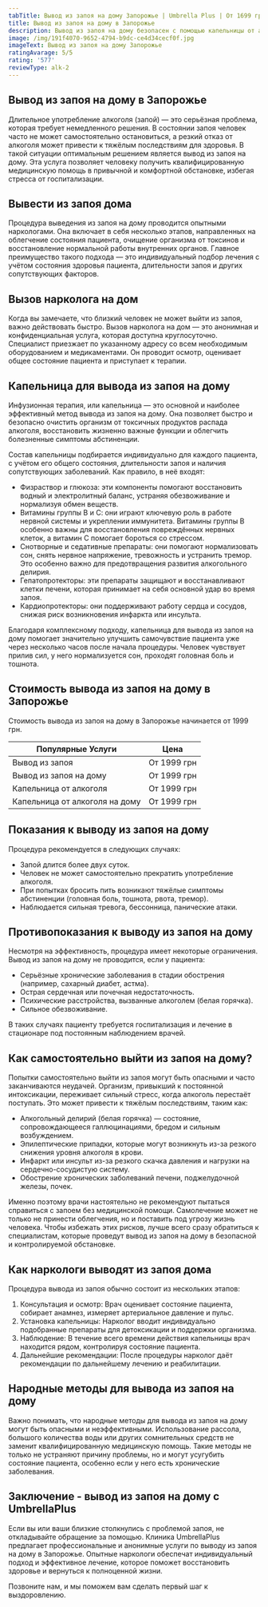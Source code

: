 ```yaml
---
tabTitle: Вывод из запоя на дому Запорожье | Umbrella Plus | От 1699 грн
title: Вывод из запоя на дому в Запорожье
description: Вывод из запоя на дому безопасен с помощью капельницы от алкоголя.
image: /img/191f4070-9652-4794-b9dc-ce4d34cecf0f.jpg
imageText: Вывод из запоя на дому Запорожье
ratingAvarage: 5/5
rating: '577'
reviewType: alk-2
---
```


## Вывод из запоя на дому в Запорожье

Длительное употребление алкоголя (запой) — это серьёзная проблема, которая требует немедленного решения. В состоянии запоя человек часто не может самостоятельно остановиться, а резкий отказ от алкоголя может привести к тяжёлым последствиям для здоровья. В такой ситуации оптимальным решением является вывод из запоя на дому. Эта услуга позволяет человеку получить квалифицированную медицинскую помощь в привычной и комфортной обстановке, избегая стресса от госпитализации.

## Вывести из запоя дома

Процедура выведения из запоя на дому проводится опытными наркологами. Она включает в себя несколько этапов, направленных на облегчение состояния пациента, очищение организма от токсинов и восстановление нормальной работы внутренних органов. Главное преимущество такого подхода — это индивидуальный подбор лечения с учётом состояния здоровья пациента, длительности запоя и других сопутствующих факторов.

## Вызов нарколога на дом

Когда вы замечаете, что близкий человек не может выйти из запоя, важно действовать быстро. Вызов нарколога на дом — это анонимная и конфиденциальная услуга, которая доступна круглосуточно. Специалист приезжает по указанному адресу со всем необходимым оборудованием и медикаментами. Он проводит осмотр, оценивает общее состояние пациента и приступает к терапии.

## Капельница для вывода из запоя на дому

Инфузионная терапия, или капельница — это основной и наиболее эффективный метод вывода из запоя на дому. Она позволяет быстро и безопасно очистить организм от токсичных продуктов распада алкоголя, восстановить жизненно важные функции и облегчить болезненные симптомы абстиненции.

Состав капельницы подбирается индивидуально для каждого пациента, с учётом его общего состояния, длительности запоя и наличия сопутствующих заболеваний. Как правило, в неё входят:

* Физраствор и глюкоза: эти компоненты помогают восстановить водный и электролитный баланс, устраняя обезвоживание и нормализуя обмен веществ.
* Витамины группы В и С: они играют ключевую роль в работе нервной системы и укреплении иммунитета. Витамины группы В особенно важны для восстановления повреждённых нервных клеток, а витамин С помогает бороться со стрессом.
* Снотворные и седативные препараты: они помогают нормализовать сон, снять нервное напряжение, тревожность и устранить тремор. Это особенно важно для предотвращения развития алкогольного делирия.
* Гепатопротекторы: эти препараты защищают и восстанавливают клетки печени, которая принимает на себя основной удар во время запоя.
* Кардиопротекторы: они поддерживают работу сердца и сосудов, снижая риск возникновения инфаркта или инсульта.

Благодаря комплексному подходу, капельница для вывода из запоя на дому помогает значительно улучшить самочувствие пациента уже через несколько часов после начала процедуры. Человек чувствует прилив сил, у него нормализуется сон, проходят головная боль и тошнота.

## Стоимость вывода из запоя на дому в Запорожье

Стоимость вывода из запоя на дому в Запорожье начинается от 1999 грн.

| Популярные Услуги              | Цена        |
| ------------------------------ | ----------- |
| Вывод из запоя                 | От 1999 грн |
| Вывод из запоя на дому         | От 1999 грн |
| Капельница от алкоголя         | От 1999 грн |
| Капельница от алкоголя на дому | От 1999 грн |

## Показания к выводу из запоя на дому

Процедура рекомендуется в следующих случаях:

* Запой длится более двух суток.
* Человек не может самостоятельно прекратить употребление алкоголя.
* При попытках бросить пить возникают тяжёлые симптомы абстиненции (головная боль, тошнота, рвота, тремор).
* Наблюдается сильная тревога, бессонница, панические атаки.

## Противопоказания к выводу из запоя на дому

Несмотря на эффективность, процедура имеет некоторые ограничения. Вывод из запоя на дому не проводится, если у пациента:

* Серьёзные хронические заболевания в стадии обострения (например, сахарный диабет, астма).
* Острая сердечная или почечная недостаточность.
* Психические расстройства, вызванные алкоголем (белая горячка).
* Сильное обезвоживание.

В таких случаях пациенту требуется госпитализация и лечение в стационаре под постоянным наблюдением врачей.

## Как самостоятельно выйти из запоя на дому?

Попытки самостоятельно выйти из запоя могут быть опасными и часто заканчиваются неудачей. Организм, привыкший к постоянной интоксикации, переживает сильный стресс, когда алкоголь перестаёт поступать. Это может привести к тяжёлым последствиям, таким как:

* Алкогольный делирий (белая горячка) — состояние, сопровождающееся галлюцинациями, бредом и сильным возбуждением.
* Эпилептические припадки, которые могут возникнуть из-за резкого снижения уровня алкоголя в крови.
* Инфаркт или инсульт из-за резкого скачка давления и нагрузки на сердечно-сосудистую систему.
* Обострение хронических заболеваний печени, поджелудочной железы, почек.

Именно поэтому врачи настоятельно не рекомендуют пытаться справиться с запоем без медицинской помощи. Самолечение может не только не принести облегчения, но и поставить под угрозу жизнь человека. Чтобы избежать этих рисков, лучше всего сразу обратиться к специалистам, которые проведут вывод из запоя на дому в безопасной и контролируемой обстановке.

## Как наркологи выводят из запоя дома

Процедура вывода из запоя обычно состоит из нескольких этапов:

1. Консультация и осмотр: Врач оценивает состояние пациента, собирает анамнез, измеряет артериальное давление и пульс.
2. Установка капельницы: Нарколог вводит индивидуально подобранные препараты для детоксикации и поддержки организма.
3. Наблюдение: В течение всего времени действия капельницы врач находится рядом, контролируя состояние пациента.
4. Дальнейшие рекомендации: После процедуры нарколог даёт рекомендации по дальнейшему лечению и реабилитации.

## Народные методы для вывода из запоя на дому

Важно понимать, что народные методы для вывода из запоя на дому могут быть опасными и неэффективными. Использование рассола, большого количества воды или других сомнительных средств не заменит квалифицированную медицинскую помощь. Такие методы не только не устраняют причину проблемы, но и могут усугубить состояние пациента, особенно если у него есть хронические заболевания.

## Заключение - вывод из запоя на дому с UmbrellaPlus

Если вы или ваши близкие столкнулись с проблемой запоя, не откладывайте обращение за помощью. Клиника UmbrellaPlus предлагает профессиональные и анонимные услуги по выводу из запоя на дому в Запорожье. Опытные наркологи обеспечат индивидуальный подход и эффективное лечение, которое поможет восстановить здоровье и вернуться к полноценной жизни.

Позвоните нам, и мы поможем вам сделать первый шаг к выздоровлению.
